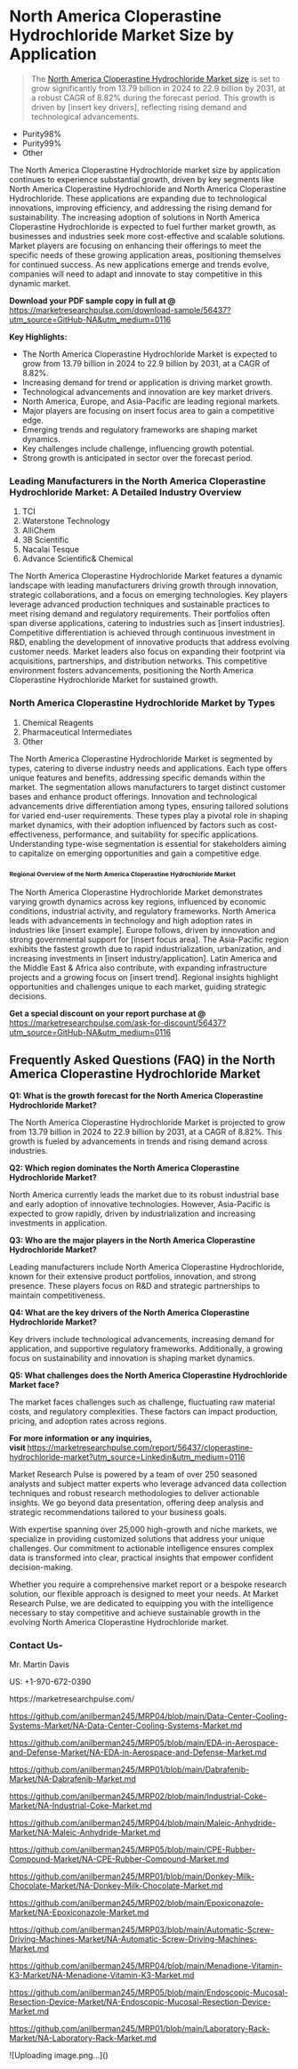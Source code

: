 <h1>North America Cloperastine Hydrochloride Market&nbsp;Size by Application</h1><blockquote><p>The <a href="https://marketresearchpulse.com/download-sample/56437?utm_source=GitHub-NA&amp;utm_medium=0116">North America Cloperastine Hydrochloride Market size</a> is set to grow significantly from 13.79 billion in 2024 to 22.9 billion by 2031, at a robust CAGR of 8.82% during the forecast period. This growth is driven by [insert key drivers], reflecting rising demand and technological advancements.</p></blockquote><ul><li>Purity98%<li> Purity99%<li> Other</li></ul><p>The North America Cloperastine Hydrochloride market size by application continues to experience substantial growth, driven by key segments like North America Cloperastine Hydrochloride and North America Cloperastine Hydrochloride. These applications are expanding due to technological innovations, improving efficiency, and addressing the rising demand for sustainability. The increasing adoption of solutions in North America Cloperastine Hydrochloride is expected to fuel further market growth, as businesses and industries seek more cost-effective and scalable solutions. Market players are focusing on enhancing their offerings to meet the specific needs of these growing application areas, positioning themselves for continued success. As new applications emerge and trends evolve, companies will need to adapt and innovate to stay competitive in this dynamic market.</p><p><strong>Download your PDF sample copy in full at @ </strong><a href="https://marketresearchpulse.com/download-sample/56437?utm_source=GitHub-NA&amp;utm_medium=0116">https://marketresearchpulse.com/download-sample/56437?utm_source=GitHub-NA&amp;utm_medium=0116</a></p><p><strong>Key Highlights: </strong></p><ul><li>The North America Cloperastine Hydrochloride Market is expected to grow from 13.79 billion in 2024 to 22.9 billion by 2031, at a CAGR of 8.82%.</li><li>Increasing demand for trend or application is driving market growth.</li><li>Technological advancements and innovation are key market drivers.</li><li>North America, Europe, and Asia-Pacific are leading regional markets.</li><li>Major players are focusing on insert focus area to gain a competitive edge.</li><li>Emerging trends and regulatory frameworks are shaping market dynamics.</li><li>Key challenges include challenge, influencing growth potential.</li><li>Strong growth is anticipated in sector over the forecast period.</li></ul><h3>Leading Manufacturers in the North America Cloperastine Hydrochloride Market: A Detailed Industry Overview</h3><ol><li>TCI</li><li>Waterstone Technology</li><li>AlliChem</li><li>3B Scientific</li><li>Nacalai Tesque</li><li>Advance Scientific& Chemical</li></ol><div class="flex max-w-full flex-col flex-grow"><div class="min-h-8 text-message flex w-full flex-col items-end gap-2 whitespace-normal break-words [.text-message+&amp;]:mt-5" dir="auto" data-message-author-role="assistant" data-message-id="fd8432e4-4910-450d-b182-61b7bfb0a01f" data-message-model-slug="gpt-4o"><div class="flex w-full flex-col gap-1 empty:hidden first:pt-[3px]"><div class="markdown prose w-full break-words dark:prose-invert light"><p>The North America Cloperastine Hydrochloride Market features a dynamic landscape with leading manufacturers driving growth through innovation, strategic collaborations, and a focus on emerging technologies. Key players leverage advanced production techniques and sustainable practices to meet rising demand and regulatory requirements. Their portfolios often span diverse applications, catering to industries such as [insert industries]. Competitive differentiation is achieved through continuous investment in R&amp;D, enabling the development of innovative products that address evolving customer needs. Market leaders also focus on expanding their footprint via acquisitions, partnerships, and distribution networks. This competitive environment fosters advancements, positioning the North America Cloperastine Hydrochloride Market for sustained growth.</p></div></div></div></div><h3>North America Cloperastine Hydrochloride Market by Types</h3><ol><li>Chemical Reagents<li> Pharmaceutical Intermediates<li> Other</li></ol><div class="flex max-w-full flex-col flex-grow"><div class="min-h-8 text-message flex w-full flex-col items-end gap-2 whitespace-normal break-words [.text-message+&amp;]:mt-5" dir="auto" data-message-author-role="assistant" data-message-id="084470be-0bb7-4664-bddf-5156b4f41249" data-message-model-slug="gpt-4o-mini"><div class="flex w-full flex-col gap-1 empty:hidden first:pt-[3px]"><div class="markdown prose w-full break-words dark:prose-invert light"><p>The North America Cloperastine Hydrochloride Market is segmented by types, catering to diverse industry needs and applications. Each type offers unique features and benefits, addressing specific demands within the market. The segmentation allows manufacturers to target distinct customer bases and enhance product offerings. Innovation and technological advancements drive differentiation among types, ensuring tailored solutions for varied end-user requirements. These types play a pivotal role in shaping market dynamics, with their adoption influenced by factors such as cost-effectiveness, performance, and suitability for specific applications. Understanding type-wise segmentation is essential for stakeholders aiming to capitalize on emerging opportunities and gain a competitive edge.</p></div></div></div></div><h3><span style="font-size: 11px;">Regional Overview of the North America Cloperastine Hydrochloride Market</span></h3><div class="flex max-w-full flex-col flex-grow"><div class="min-h-8 text-message flex w-full flex-col items-end gap-2 whitespace-normal break-words [.text-message+&amp;]:mt-5" dir="auto" data-message-author-role="assistant" data-message-id="e9038762-ce64-4e30-91c9-9bd413514231" data-message-model-slug="gpt-4o-mini"><div class="flex w-full flex-col gap-1 empty:hidden first:pt-[3px]"><div class="markdown prose w-full break-words dark:prose-invert light"><p>The North America Cloperastine Hydrochloride Market demonstrates varying growth dynamics across key regions, influenced by economic conditions, industrial activity, and regulatory frameworks. North America leads with advancements in technology and high adoption rates in industries like [insert example]. Europe follows, driven by innovation and strong governmental support for [insert focus area]. The Asia-Pacific region exhibits the fastest growth due to rapid industrialization, urbanization, and increasing investments in [insert industry/application]. Latin America and the Middle East &amp; Africa also contribute, with expanding infrastructure projects and a growing focus on [insert trend]. Regional insights highlight opportunities and challenges unique to each market, guiding strategic decisions.</p></div></div></div></div><p><strong>Get a special discount on your report purchase at @ </strong><a href="https://marketresearchpulse.com/ask-for-discount/56437?utm_source=GitHub-NA&amp;utm_medium=0116">https://marketresearchpulse.com/ask-for-discount/56437?utm_source=GitHub-NA&amp;utm_medium=0116</a></p><h2>Frequently Asked Questions (FAQ) in the North America Cloperastine Hydrochloride Market</h2><p><strong>Q1: What is the growth forecast for the North America Cloperastine Hydrochloride Market?</strong></p><p>The North America Cloperastine Hydrochloride Market is projected to grow from 13.79 billion in 2024 to 22.9 billion by 2031, at a CAGR of 8.82%. This growth is fueled by advancements in trends and rising demand across industries.</p><p><strong>Q2: Which region dominates the North America Cloperastine Hydrochloride Market?</strong></p><p>North America currently leads the market due to its robust industrial base and early adoption of innovative technologies. However, Asia-Pacific is expected to grow rapidly, driven by industrialization and increasing investments in application.</p><p><strong>Q3: Who are the major players in the North America Cloperastine Hydrochloride Market?</strong></p><p>Leading manufacturers include North America Cloperastine Hydrochloride, known for their extensive product portfolios, innovation, and strong presence. These players focus on R&amp;D and strategic partnerships to maintain competitiveness.</p><p><strong>Q4: What are the key drivers of the North America Cloperastine Hydrochloride Market?</strong></p><p>Key drivers include technological advancements, increasing demand for application, and supportive regulatory frameworks. Additionally, a growing focus on sustainability and innovation is shaping market dynamics.</p><p><strong>Q5: What challenges does the North America Cloperastine Hydrochloride Market face?</strong></p><p>The market faces challenges such as challenge, fluctuating raw material costs, and regulatory complexities. These factors can impact production, pricing, and adoption rates across regions.</p><p><strong>For more information or any inquiries, visit&nbsp;</strong><a href="https://marketresearchpulse.com/report/56437/cloperastine-hydrochloride-market?utm_source=Linkedin&utm_medium=0116">https://marketresearchpulse.com/report/56437/cloperastine-hydrochloride-market?utm_source=Linkedin&utm_medium=0116</a></p><p>Market Research Pulse is powered by a team of over 250 seasoned analysts and subject matter experts who leverage advanced data collection techniques and robust research methodologies to deliver actionable insights. We go beyond data presentation, offering deep analysis and strategic recommendations tailored to your business goals.</p><p>With expertise spanning over 25,000 high-growth and niche markets, we specialize in providing customized solutions that address your unique challenges. Our commitment to actionable intelligence ensures complex data is transformed into clear, practical insights that empower confident decision-making.</p><p>Whether you require a comprehensive market report or a bespoke research solution, our flexible approach is designed to meet your needs. At Market Research Pulse, we are dedicated to equipping you with the intelligence necessary to stay competitive and achieve sustainable growth in the evolving North America Cloperastine Hydrochloride market.</p><h3><strong>Contact Us-</strong></h3><p>Mr. Martin Davis</p><p>US: +1-970-672-0390</p><p>https://marketresearchpulse.com/</p><p><a href="https://github.com/anilberman245/MRP04/blob/main/Data-Center-Cooling-Systems-Market/NA-Data-Center-Cooling-Systems-Market.md">https://github.com/anilberman245/MRP04/blob/main/Data-Center-Cooling-Systems-Market/NA-Data-Center-Cooling-Systems-Market.md</a></p><p><a href="https://github.com/anilberman245/MRP05/blob/main/EDA-in-Aerospace-and-Defense-Market/NA-EDA-in-Aerospace-and-Defense-Market.md">https://github.com/anilberman245/MRP05/blob/main/EDA-in-Aerospace-and-Defense-Market/NA-EDA-in-Aerospace-and-Defense-Market.md</a></p><p><a href="https://github.com/anilberman245/MRP01/blob/main/Dabrafenib-Market/NA-Dabrafenib-Market.md">https://github.com/anilberman245/MRP01/blob/main/Dabrafenib-Market/NA-Dabrafenib-Market.md</a></p><p><a href="https://github.com/anilberman245/MRP02/blob/main/Industrial-Coke-Market/NA-Industrial-Coke-Market.md">https://github.com/anilberman245/MRP02/blob/main/Industrial-Coke-Market/NA-Industrial-Coke-Market.md</a></p><p><a href="https://github.com/anilberman245/MRP04/blob/main/Maleic-Anhydride-Market/NA-Maleic-Anhydride-Market.md">https://github.com/anilberman245/MRP04/blob/main/Maleic-Anhydride-Market/NA-Maleic-Anhydride-Market.md</a></p><p><a href="https://github.com/anilberman245/MRP05/blob/main/CPE-Rubber-Compound-Market/NA-CPE-Rubber-Compound-Market.md">https://github.com/anilberman245/MRP05/blob/main/CPE-Rubber-Compound-Market/NA-CPE-Rubber-Compound-Market.md</a></p><p><a href="https://github.com/anilberman245/MRP01/blob/main/Donkey-Milk-Chocolate-Market/NA-Donkey-Milk-Chocolate-Market.md">https://github.com/anilberman245/MRP01/blob/main/Donkey-Milk-Chocolate-Market/NA-Donkey-Milk-Chocolate-Market.md</a></p><p><a href="https://github.com/anilberman245/MRP02/blob/main/Epoxiconazole-Market/NA-Epoxiconazole-Market.md">https://github.com/anilberman245/MRP02/blob/main/Epoxiconazole-Market/NA-Epoxiconazole-Market.md</a></p><p><a href="https://github.com/anilberman245/MRP03/blob/main/Automatic-Screw-Driving-Machines-Market/NA-Automatic-Screw-Driving-Machines-Market.md">https://github.com/anilberman245/MRP03/blob/main/Automatic-Screw-Driving-Machines-Market/NA-Automatic-Screw-Driving-Machines-Market.md</a></p><p><a href="https://github.com/anilberman245/MRP04/blob/main/Menadione-Vitamin-K3-Market/NA-Menadione-Vitamin-K3-Market.md">https://github.com/anilberman245/MRP04/blob/main/Menadione-Vitamin-K3-Market/NA-Menadione-Vitamin-K3-Market.md</a></p><p><a href="https://github.com/anilberman245/MRP05/blob/main/Endoscopic-Mucosal-Resection-Device-Market/NA-Endoscopic-Mucosal-Resection-Device-Market.md">https://github.com/anilberman245/MRP05/blob/main/Endoscopic-Mucosal-Resection-Device-Market/NA-Endoscopic-Mucosal-Resection-Device-Market.md</a></p><p><a href="https://github.com/anilberman245/MRP01/blob/main/Laboratory-Rack-Market/NA-Laboratory-Rack-Market.md">https://github.com/anilberman245/MRP01/blob/main/Laboratory-Rack-Market/NA-Laboratory-Rack-Market.md</a></p>
![Uploading image.png…]()
